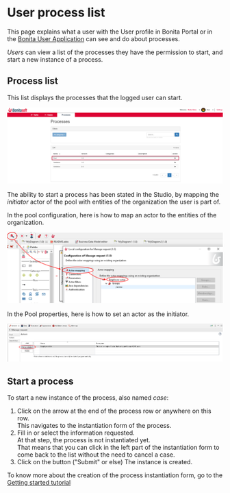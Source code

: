 # User process list

This page explains what a user with the User profile in Bonita Portal or in the [Bonita User Application](user-application-overview.md) can see and do about processes.

_Users_ can view a list of the processes they have the permission to start, and start a new instance of a process.


## Process list

This list displays the processes that the logged user can start.  

![User Process list](images/UI2021.1/user_process_list.png)<!--{.img-responsive}-->

The ability to start a process has been stated in the Studio, by mapping the _initiator_ actor of the pool with entities of the organization the user is part of.

In the pool configuration, here is how to map an actor to the entities of the organization.

![Actor mapping](images/UI2021.1/Actor-mapping.png)<!--{.img-responsive}-->

In the Pool properties, here is how to set an actor as the initiator.

![Set an actor as the process initiator](images/UI2021.1/Set-as-initiator.png)<!--{.img-responsive}-->

## Start a process

To start a new instance of the process, also named _case_:
1. Click on the arrow at the end of the process row or anywhere on this row.  
   This navigates to the instantiation form of the process.  
2. Fill in or select the information requested.  
   At that step, the process is not instantiated yet.   
   That means that you can click in the left part of the instantiation form to come back to the list without the need to cancel a case.  
3. Click on the button ("Submit" or else)
   The instance is created.

To know more about the creation of the process instantiation form, go to the [Getting started tutorial](create-web-user-interfaces.md)
